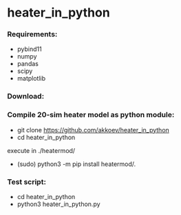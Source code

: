 # heater_in_python

### Requirements:
* pybind11
* numpy
* pandas
* scipy
* matplotlib


### Download:

### Compile 20-sim heater model as python module:
* git clone https://github.com/akkoev/heater_in_python
* cd heater_in_python

execute in ./heatermod/
* (sudo) python3 -m pip install heatermod/.

### Test script:
* cd heater_in_python
* python3 heater_in_python.py
